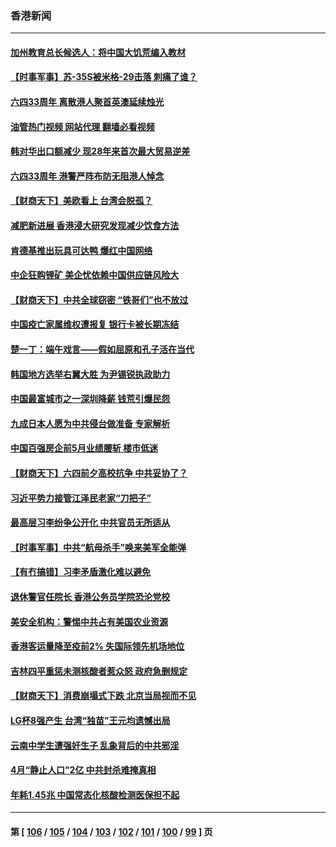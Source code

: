 ### 香港新闻
---
#### [加州教育总长候选人：将中国大饥荒编入教材](../../pages/ncid1349362/n13752863.md?06060045) 
#### [【时事军事】苏-35S被米格-29击落 刺痛了谁？](../../pages/ncid1349362/n13752411.md?06060045) 
#### [六四33周年 离散港人聚首英澳延续烛光](../../pages/ncid1349362/n13752591.md?06060045) 
#### [油管热门视频 网站代理 翻墙必看视频](http://209.222.30.114:81/youtube.html?06060045)
#### [韩对华出口额减少 现28年来首次最大贸易逆差](../../pages/ncid1349362/n13752569.md?06060045) 
#### [六四33周年 港警严阵布防无阻港人悼念](../../pages/ncid1349362/n13752544.md?06060045) 
#### [【财商天下】美欧看上 台湾会脱孤？](../../pages/ncid1349362/n13752388.md?06060045) 
#### [减肥新进展 香港浸大研究发现减少饮食方法](../../pages/ncid1349362/n13752361.md?06060045) 
#### [肯德基推出玩具可达鸭 爆红中国网络](../../pages/ncid1349362/n13752318.md?06060045) 
#### [中企狂购锂矿 美企忧依赖中国供应链风险大](../../pages/ncid1349362/n13752297.md?06060045) 
#### [【财商天下】中共全球窃密 “铁哥们”也不放过](../../pages/ncid1349362/n13751851.md?06060045) 
#### [中国疫亡家属维权遭报复 银行卡被长期冻结](../../pages/ncid1349362/n13751725.md?06060045) 
#### [楚一丁：端午戏言——假如屈原和孔子活在当代](../../pages/ncid1349362/n13751814.md?06060045) 
#### [韩国地方选举右翼大胜 为尹锡锐执政助力](../../pages/ncid1349362/n13751702.md?06060045) 
#### [中国最富城市之一深圳降薪 钱荒引爆民怨](../../pages/ncid1349362/n13751784.md?06060045) 
#### [九成日本人愿为中共侵台做准备 专家解析](../../pages/ncid1349362/n13751736.md?06060045) 
#### [中国百强房企前5月业绩腰斩 楼市低迷](../../pages/ncid1349362/n13751706.md?06060045) 
#### [【财商天下】六四前夕高校抗争 中共妥协了？](../../pages/ncid1349362/n13751091.md?06060045) 
#### [习近平势力接管江泽民老家“刀把子”](../../pages/ncid1349362/n13751076.md?06060045) 
#### [最高层习李纷争公开化 中共官员无所适从](../../pages/ncid1349362/n13751052.md?06060045) 
#### [【时事军事】中共“航母杀手”唤来美军全能弹](../../pages/ncid1349362/n13750425.md?06060045) 
#### [【有冇搞错】习李矛盾激化难以避免](../../pages/ncid1349362/n13750461.md?06060045) 
#### [退休警官任院长 香港公务员学院恐沦党校](../../pages/ncid1349362/n13750737.md?06060045) 
#### [美安全机构：警惕中共占有美国农业资源](../../pages/ncid1349362/n13750598.md?06060045) 
#### [香港客运量降至疫前2% 失国际领先机场地位](../../pages/ncid1349362/n13750573.md?06060045) 
#### [吉林四平重惩未测核酸者惹众怒 政府急删规定](../../pages/ncid1349362/n13750501.md?06060045) 
#### [【财商天下】消费崩塌式下跌 北京当局视而不见](../../pages/ncid1349362/n13750403.md?06060045) 
#### [LG杯8强产生 台湾“独苗”王元均遗憾出局](../../pages/ncid1349362/n13750378.md?06060045) 
#### [云南中学生遭强奸生子 乱象背后的中共邪淫](../../pages/ncid1349362/n13750214.md?06060045) 
#### [4月“静止人口”2亿 中共封杀难掩真相](../../pages/ncid1349362/n13750226.md?06060045) 
#### [年耗1.45兆 中国常态化核酸检测医保担不起](../../pages/ncid1349362/n13750242.md?06060045) 

---
#### 第 [ [106](./106.md?06060045) / [105](./105.md?06060045) / [104](./104.md?06060045) / [103](./103.md?06060045) / [102](./102.md?06060045) / [101](./101.md?06060045) / [100](./100.md?06060045) / [99](./99.md?06060045) ] 页
